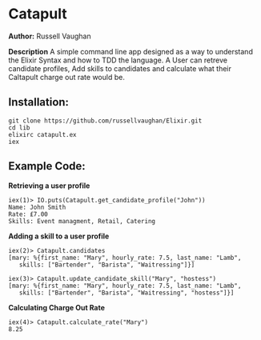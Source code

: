 # Catapult

**Author:**
Russell Vaughan

**Description**
A simple command line app designed as a way to understand the Elixir Syntax and how to TDD the language. A User can retreve candidate profiles, Add skills to candidates and calculate what their Caltapult charge out rate would be.

## Installation:

```
git clone https://github.com/russellvaughan/Elixir.git
cd lib
elixirc catapult.ex
iex
```

## Example Code:
**Retrieving a user profile**
```
iex(1)> IO.puts(Catapult.get_candidate_profile("John"))        
Name: John Smith
Rate: £7.00
Skills: Event managment, Retail, Catering
```

**Adding a skill to a user profile**
```
iex(2)> Catapult.candidates
[mary: %{first_name: "Mary", hourly_rate: 7.5, last_name: "Lamb",
   skills: ["Bartender", "Barista", "Waitressing"]}]

iex(3)> Catapult.update_candidate_skill("Mary", "hostess")
[mary: %{first_name: "Mary", hourly_rate: 7.5, last_name: "Lamb",
   skills: ["Bartender", "Barista", "Waitressing", "hostess"]}]
```
**Calculating Charge Out Rate**
```
iex(4)> Catapult.calculate_rate("Mary")
8.25
```
